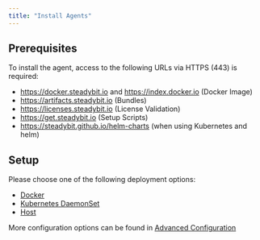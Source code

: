 ```yaml
---
title: "Install Agents"
---
```


## Prerequisites

To install the agent, access to the following URLs via HTTPS (443) is required:

* https://docker.steadybit.io and https://index.docker.io (Docker Image)
* https://artifacts.steadybit.io (Bundles)
* https://licenses.steadybit.io (License Validation)
* https://get.steadybit.io (Setup Scripts)
* https://steadybit.github.io/helm-charts (when using Kubernetes and helm)

## Setup

Please choose one of the following deployment options:

* [Docker](30-install-agents/10-docker)
* [Kubernetes DaemonSet](30-install-agents/20-kubernetes)
* [Host](30-install-agents/30-host)

More configuration options can be found in [Advanced Configuration](30-install-agents/50-advanced-configuration)
